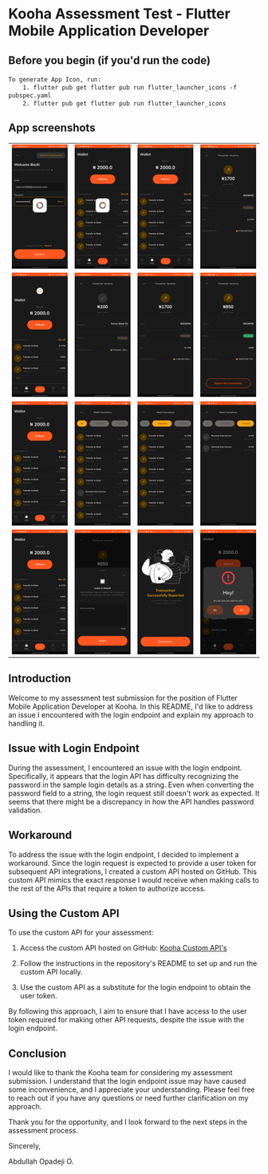 # Kooha Assessment Test - Flutter Mobile Application Developer

## Before you begin (if you'd run the code)
    To generate App Icon, run:
        1. flutter pub get flutter pub run flutter_launcher_icons -f pubspec.yaml
        2. flutter pub get flutter pub run flutter_launcher_icons

## App screenshots
<table>
  <tr>
    <td align="center">
      <img src="assets/images/screenshots/001.jpg" alt="Image 001">
    </td>
    <td align="center">
      <img src="assets/images/screenshots/002.jpg" alt="Image 002">
    </td>
    <td align="center">
      <img src="assets/images/screenshots/003.jpg" alt="Image 003">
    </td>
    <td align="center">
      <img src="assets/images/screenshots/004.jpg" alt="Image 004">
    </td>
  </tr>
  <tr>
    <td align="center">
      <img src="assets/images/screenshots/005.jpg" alt="Image 005">
    </td>
    <td align="center">
      <img src="assets/images/screenshots/006.jpg" alt="Image 006">
    </td>
    <td align="center">
      <img src="assets/images/screenshots/007.jpg" alt="Image 007">
    </td>
    <td align="center">
      <img src="assets/images/screenshots/008.jpg" alt="Image 008">
    </td>
  </tr>
  <tr>
    <td align="center">
      <img src="assets/images/screenshots/009.jpg" alt="Image 009">
    </td>
    <td align="center">
      <img src="assets/images/screenshots/010.jpg" alt="Image 010">
    </td>
    <td align="center">
      <img src="assets/images/screenshots/011.jpg" alt="Image 011">
    </td>
    <td align="center">
      <img src="assets/images/screenshots/012.jpg" alt="Image 012">
    </td>
  </tr>
  <tr>
    <td align="center">
      <img src="assets/images/screenshots/013.jpg" alt="Image 013">
    </td>
    <td align="center">
      <img src="assets/images/screenshots/014.jpg" alt="Image 014">
    </td>
    <td align="center">
      <img src="assets/images/screenshots/015.jpg" alt="Image 015">
    </td>
    <td align="center">
      <img src="assets/images/screenshots/016.jpg" alt="Image 016">
    </td>
  </tr>
</table>


## Introduction

Welcome to my assessment test submission for the position of Flutter Mobile Application Developer at Kooha. In this README, I'd like to address an issue I encountered with the login endpoint and explain my approach to handling it.

## Issue with Login Endpoint

During the assessment, I encountered an issue with the login endpoint. Specifically, it appears that the login API has difficulty recognizing the password in the sample login details as a string. Even when converting the password field to a string, the login request still doesn't work as expected. It seems that there might be a discrepancy in how the API handles password validation.

## Workaround

To address the issue with the login endpoint, I decided to implement a workaround. Since the login request is expected to provide a user token for subsequent API integrations, I created a custom API hosted on GitHub. This custom API mimics the exact response I would receive when making calls to the rest of the APIs that require a token to authorize access.

## Using the Custom API

To use the custom API for your assessment:

1. Access the custom API hosted on GitHub: [Kooha Custom API's](https://github.com/abdorll/kooha_api/)

2. Follow the instructions in the repository's README to set up and run the custom API locally.

3. Use the custom API as a substitute for the login endpoint to obtain the user token.

By following this approach, I aim to ensure that I have access to the user token required for making other API requests, despite the issue with the login endpoint.

## Conclusion

I would like to thank the Kooha team for considering my assessment submission. I understand that the login endpoint issue may have caused some inconvenience, and I appreciate your understanding. Please feel free to reach out if you have any questions or need further clarification on my approach.

Thank you for the opportunity, and I look forward to the next steps in the assessment process.

Sincerely,

Abdullah Opadeji O.
